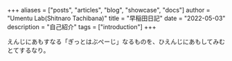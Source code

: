 +++
aliases = ["posts", "articles", "blog", "showcase", "docs"]
author = "Umentu Lab(Shitnaro Tachibana)"
title = "早稲田日記"
date = "2022-05-03"
description = "自己紹介"
tags = ["introduction"]
+++

えんじにあもすなる「ぎっとはぶぺーじ」なるものを、ひえんじにあもしてみむとてするなり。